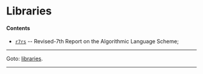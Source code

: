 

<a id='toc__libraries'></a>

# Libraries


<a id='toc__libraries__contents'></a>

#### Contents

* [`r7rs`](./r7rs/_index.md#library__r7rs) -- Revised-7th Report on the Algorithmic Language Scheme;

----

Goto: [libraries](./_libraries.md#toc__libraries).

----

